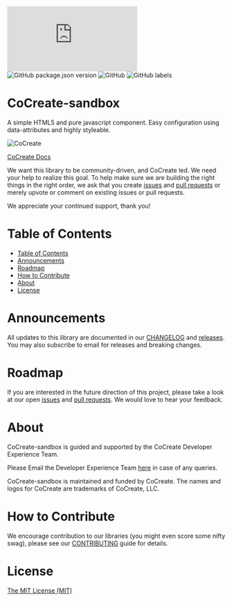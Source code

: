 ![GitHub file size in bytes](https://img.shields.io/github/size/CoCreate-app/CoCreate-boilerplate/dist/CoCreate-boilerplate.min.js?label=minified%20size) 
![GitHub package.json version](https://img.shields.io/github/package-json/v/CoCreate-app/CoCreate-boilerplate)
![GitHub](https://img.shields.io/github/license/CoCreate-app/CoCreate-boilerplate) 
![GitHub labels](https://img.shields.io/github/labels/CoCreate-app/CoCreate-boilerplate/help%20wanted)

# CoCreate-sandbox
A simple HTML5 and pure javascript component. Easy configuration using data-attributes and highly styleable.

![CoCreate](https://cdn.cocreate.app/logo.png)

[CoCreate Docs](https://cocreate.app/documentation/CoCreate-sandbox)


We want this library to be community-driven, and CoCreate led. We need your help to realize this goal. To help make sure we are building the right things in the right order, we ask that you create [issues](https://github.com/CoCreate-app/Realtime_Admin_CRM_and_CMS/issues) and [pull requests](https://github.com/CoCreate-app/Realtime_Admin_CRM_and_CMS/pulls) or merely upvote or comment on existing issues or pull requests.

We appreciate your continued support, thank you!

# Table of Contents

- [Table of Contents](#table-of-contents)
- [Announcements](#announcements)
- [Roadmap](#roadmap)
- [How to Contribute](#how-to-contribute)
- [About](#about)
- [License](#license)

<a name="announcements"></a>
# Announcements

All updates to this library are documented in our [CHANGELOG](https://github.com/CoCreate-app/CoCreate-sandbox/blob/master/CHANGELOG.md) and [releases](https://github.com/CoCreate-app/CoCreate-sandbox/releases). You may also subscribe to email for releases and breaking changes. 

<a name="roadmap"></a>
# Roadmap

If you are interested in the future direction of this project, please take a look at our open [issues](https://github.com/CoCreate-app/CoCreate-sandbox/issues) and [pull requests](https://github.com/CoCreate-app/CoCreate-sandbox/pulls). We would love to hear your feedback.


<a name="about"></a>
# About

CoCreate-sandbox is guided and supported by the CoCreate Developer Experience Team.

Please Email the Developer Experience Team [here](mailto:develop@cocreate.app) in case of any queries.

CoCreate-sandbox is maintained and funded by CoCreate. The names and logos for CoCreate are trademarks of CoCreate, LLC.

<a name="contribute"></a>
# How to Contribute

We encourage contribution to our libraries (you might even score some nifty swag), please see our [CONTRIBUTING](https://github.com/CoCreate-app/CoCreate-sandbox/blob/master/CONTRIBUTING.md) guide for details.

# License
[The MIT License (MIT)](https://github.com/CoCreate-app/CoCreate-sandbox/blob/master/LICENSE)
